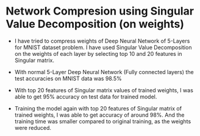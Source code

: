 # Network Compresion using Singular Value Decomposition (on weights)

+ I have tried to compress weights of Deep Neural Network of 5-Layers for MNIST dataset problem. I have used Singular Value Decomposition on the weights of each layer by selecting top 10 and 20 features in Singular matrix.

+ With normal 5-Layer Deep Neural Network (Fully connected layers) the test accuracies on MNIST data was 98.5%

+ With top 20 features of Singular matrix values of trained weights, I was able to get 95% accuracy on test data for trained model.

+ Training the model again with top 20 features of Singular matrix of trained weights, I was able to get accuracy of around 98%. And the training time was smaller compared to original training, as the weights were reduced.
